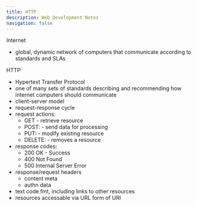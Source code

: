 ```yaml
---
title: HTTP
description: Web Development Notes
navigation: false
---
```


Internet 

- global, dynamic network of computers that communicate according to standards and SLAs

HTTP 

- Hypertext Transfer Protocol
- one of many sets of standards describing and recommending how internet computers should communicate
- client-server model
- request-response cycle
- request actions:
  - GET - retrieve resource
  - POST: - send data for processing
  - PUT: - modify existing resource
  - DELETE: - removes a resource
- response codes:
  - 200 OK - Success 
  - 400 Not Found
  - 500 Internal Server Error
- response/request headers
  - content meta
  - authn data
- text code fmt, including links to other resources
- resources accessable via URL form of URI
